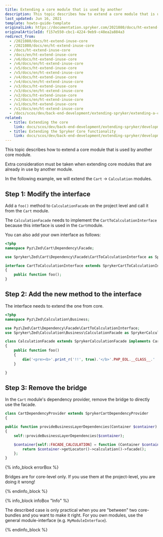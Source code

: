 ```yaml
---
title: Extending a core module that is used by another
description: This topic describes how to extend a core module that is used by another core module.
last_updated: Jun 16, 2021
template: howto-guide-template
originalLink: https://documentation.spryker.com/2021080/docs/ht-extend-inuse-core
originalArticleId: f157e550-cbc1-4224-9eb9-c48ea2a884a3
redirect_from:
  - /2021080/docs/ht-extend-inuse-core
  - /2021080/docs/en/ht-extend-inuse-core
  - /docs/ht-extend-inuse-core
  - /docs/en/ht-extend-inuse-core
  - /v6/docs/ht-extend-inuse-core
  - /v6/docs/en/ht-extend-inuse-core
  - /v5/docs/ht-extend-inuse-core
  - /v5/docs/en/ht-extend-inuse-core
  - /v4/docs/ht-extend-inuse-core
  - /v4/docs/en/ht-extend-inuse-core
  - /v3/docs/ht-extend-inuse-core
  - /v3/docs/en/ht-extend-inuse-core
  - /v2/docs/ht-extend-inuse-core
  - /v2/docs/en/ht-extend-inuse-core
  - /v1/docs/ht-extend-inuse-core
  - /v1/docs/en/ht-extend-inuse-core
  - /docs/scos/dev/back-end-development/extending-spryker/extending-a-core-module-that-is-used-by-another.html
related:
  - title: Extending the core
    link: docs/scos/dev/back-end-development/extending-spryker/development-strategies/spryker-os-module-customisation/extending-the-core.html
  - title: Extending the Spryker Core functionality
    link: docs/scos/dev/back-end-development/extending-spryker/development-strategies/spryker-os-module-customisation/extending-the-spryker-core-functionality.html
---
```


This topic describes how to extend a core module that is used by another core module.

Extra consideration must be taken when extending core modules that are already in use by another module.

In the following example, we will extend the `Cart` -> `Calculation` modules.

## Step 1: Modify the interface

Add a `foo()` method to `CalculationFacade` on the project level and call it from the `Cart` module.

The `CalculationFacade` needs to implement the `CartToCalculationInterface` because this interface is used in the `Cart`module.

You can also add your own interface as follows:

```php
<?php
namespace Pyz\Zed\Cart\Dependency\Facade;

use Spryker\Zed\Cart\Dependency\Facade\CartToCalculationInterface as SprykerCartToCalculationInterface;

interface CartToCalculationInterface extends SprykerCartToCalculationInterface
{
    public function foo();
}
```

## Step 2: Add the new method to the interface

The interface needs to extend the one from core.

```php
<?php
namespace Pyz\Zed\Calculation\Business;

use Pyz\Zed\Cart\Dependency\Facade\CartToCalculationInterface;
use Spryker\Zed\Calculation\Business\CalculationFacade as SprykerCalculationFacade;

class CalculationFacade extends SprykerCalculationFacade implements CartToCalculationInterface
{
    public function foo()
    {
        die('<pre><b>'.print_r('!!', true).'</b>'.PHP_EOL.__CLASS__.' '.__LINE__);
    }

}
```

## Step 3: Remove the bridge

In the `Cart` module's dependency provider, remove the bridge to directly use the facade.

```php
class CartDependencyProvider extends SprykerCartDependencyProvider
{

public function provideBusinessLayerDependencies(Container $container)
{
	self::provideBusinessLayerDependencies($container);

	$container[self::FACADE_CALCULATION] = function (Container $container) {
		return $container->getLocator()->calculation()->facade();
	};
}
```

{% info_block errorBox %}

Bridges are for core-level only. If you use them at the project-level, you are doing it wrong!

{% endinfo_block %}

{% info_block infoBox "Info" %}

The described case is only practical when you are "between" two core-bundles and you want to make it right. For you own modules, use the general module-interface (e.g. `MyModuleInterface`).

{% endinfo_block %}
